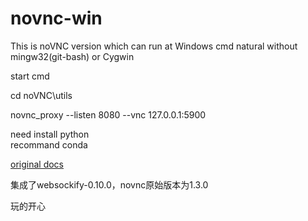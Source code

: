# novnc-win
This is noVNC version which can run at Windows cmd natural without mingw32(git-bash) or Cygwin

start cmd

cd noVNC\utils

novnc_proxy --listen 8080 --vnc 127.0.0.1:5900

need install python <br />
recommand conda

[original docs](https://github.com/notcomsed/novnc-win/blob/master/README_bk.md)

集成了websockify-0.10.0，novnc原始版本为1.3.0


玩的开心
